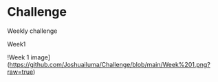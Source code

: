 # Challenge
Weekly challenge

Week1

!Week 1 image](https://github.com/Joshuailuma/Challenge/blob/main/Week%201.png?raw=true)



